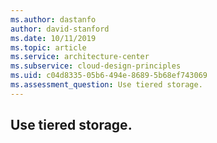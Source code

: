 ```yaml
---
ms.author: dastanfo
author: david-stanford
ms.date: 10/11/2019
ms.topic: article
ms.service: architecture-center
ms.subservice: cloud-design-principles
ms.uid: c04d8335-05b6-494e-8689-5b68ef743069
ms.assessment_question: Use tiered storage.
---
```

## Use tiered storage.


